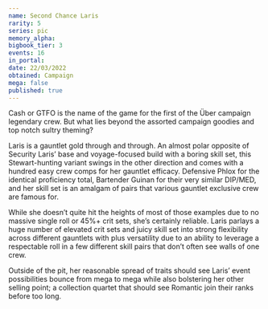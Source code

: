 ```yaml
---
name: Second Chance Laris
rarity: 5
series: pic
memory_alpha:
bigbook_tier: 3
events: 16
in_portal:
date: 22/03/2022
obtained: Campaign
mega: false
published: true
---
```


Cash or GTFO is the name of the game for the first of the Über campaign legendary crew. But what lies beyond the assorted campaign goodies and top notch sultry theming? 

Laris is a gauntlet gold through and through. An almost polar opposite of Security Laris’ base and voyage-focused build with a boring skill set, this Stewart-hunting variant swings in the other direction and comes with a hundred easy crew comps for her gauntlet efficacy. Defensive Phlox for the identical proficiency total, Bartender Guinan for their very similar DIP/MED, and her skill set is an amalgam of pairs that various gauntlet exclusive crew are famous for.

While she doesn’t quite hit the heights of most of those examples due to no massive single roll or 45%+ crit sets, she’s certainly reliable. Laris parlays a huge number of elevated crit sets and juicy skill set into strong flexibility across different gauntlets with plus versatility due to an ability to leverage a respectable roll in a few different skill pairs that don’t often see walls of one crew.

Outside of the pit, her reasonable spread of traits should see Laris’ event possibilities bounce from mega to mega while also bolstering her other selling point; a collection quartet that should see Romantic join their ranks before too long.
